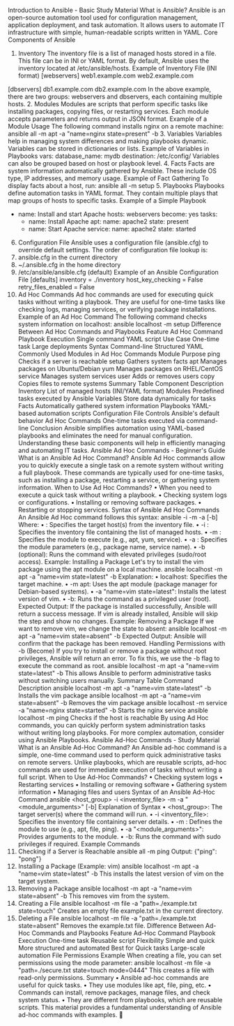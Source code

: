 Introduction to Ansible - Basic Study Material
What is Ansible?
Ansible is an open-source automation tool used for configuration management, application deployment, and task automation. It allows users to automate IT infrastructure with simple, human-readable scripts written in YAML.
Core Components of Ansible
1. Inventory
The inventory file is a list of managed hosts stored in a file. This file can be in INI or YAML format. By default, Ansible uses the inventory located at /etc/ansible/hosts.
Example of Inventory File (INI format)
[webservers]
web1.example.com
web2.example.com

[dbservers]
db1.example.com
db2.example.com
In the above example, there are two groups: webservers and dbservers, each containing multiple hosts.
2. Modules
Modules are scripts that perform specific tasks like installing packages, copying files, or restarting services. Each module accepts parameters and returns output in JSON format.
Example of a Module Usage
The following command installs nginx on a remote machine:
ansible all -m apt -a "name=nginx state=present" -b
3. Variables
Variables help in managing system differences and making playbooks dynamic. Variables can be stored in dictionaries or lists.
Example of Variables in Playbooks
vars:
  database_name: mydb
  destination: /etc/config/
Variables can also be grouped based on host or playbook level.
4. Facts
Facts are system information automatically gathered by Ansible. These include OS type, IP addresses, and memory usage.
Example of Fact Gathering
To display facts about a host, run:
ansible all -m setup
5. Playbooks
Playbooks define automation tasks in YAML format. They contain multiple plays that map groups of hosts to specific tasks.
Example of a Simple Playbook
- name: Install and start Apache
  hosts: webservers
  become: yes
  tasks:
    - name: Install Apache
      apt:
        name: apache2
        state: present
    - name: Start Apache
      service:
        name: apache2
        state: started
6. Configuration File
Ansible uses a configuration file (ansible.cfg) to override default settings. The order of configuration file lookup is:
1.	ansible.cfg in the current directory
2.	~/.ansible.cfg in the home directory
3.	/etc/ansible/ansible.cfg (default)
Example of an Ansible Configuration File
[defaults]
inventory = ./inventory
host_key_checking = False
retry_files_enabled = False
7. Ad Hoc Commands
Ad hoc commands are used for executing quick tasks without writing a playbook. They are useful for one-time tasks like checking logs, managing services, or verifying package installations.
Example of an Ad Hoc Command
The following command checks system information on localhost:
ansible localhost -m setup
Difference Between Ad Hoc Commands and Playbooks
Feature	Ad Hoc Command	Playbook
Execution	Single command	YAML script
Use Case	One-time task	Large deployments
Syntax	Command-line	Structured YAML
Commonly Used Modules in Ad Hoc Commands
Module	Purpose
ping	Checks if a server is reachable
setup	Gathers system facts
apt	Manages packages on Ubuntu/Debian
yum	Manages packages on RHEL/CentOS
service	Manages system services
user	Adds or removes users
copy	Copies files to remote systems
Summary Table
Component	Description
Inventory	List of managed hosts (INI/YAML format)
Modules	Predefined tasks executed by Ansible
Variables	Store data dynamically for tasks
Facts	Automatically gathered system information
Playbooks	YAML-based automation scripts
Configuration File	Controls Ansible's default behavior
Ad Hoc Commands	One-time tasks executed via command-line
Conclusion
Ansible simplifies automation using YAML-based playbooks and eliminates the need for manual configuration. Understanding these basic components will help in efficiently managing and automating IT tasks.
Ansible Ad Hoc Commands - Beginner's Guide
What is an Ansible Ad Hoc Command?
Ansible Ad Hoc commands allow you to quickly execute a single task on a remote system without writing a full playbook. These commands are typically used for one-time tasks, such as installing a package, restarting a service, or gathering system information.
When to Use Ad Hoc Commands?
•	When you need to execute a quick task without writing a playbook.
•	Checking system logs or configurations.
•	Installing or removing software packages.
•	Restarting or stopping services.
Syntax of Ansible Ad Hoc Commands
An Ansible Ad Hoc command follows this syntax:
ansible <host-group> -i <inventory-file> -m <module> -a <arguments> [-b]
Where:
•	<host-group>: Specifies the target host(s) from the inventory file.
•	-i <inventory-file>: Specifies the inventory file containing the list of managed hosts.
•	-m <module>: Specifies the module to execute (e.g., apt, yum, service).
•	-a <arguments>: Specifies the module parameters (e.g., package name, service name).
•	-b (optional): Runs the command with elevated privileges (sudo/root access).
Example: Installing a Package
Let's try to install the vim package using the apt module on a local machine.
ansible localhost -m apt -a "name=vim state=latest" -b
Explanation:
•	localhost: Specifies the target machine.
•	-m apt: Uses the apt module (package manager for Debian-based systems).
•	-a "name=vim state=latest": Installs the latest version of vim.
•	-b: Runs the command as a privileged user (root).
Expected Output:
If the package is installed successfully, Ansible will return a success message. If vim is already installed, Ansible will skip the step and show no changes.
Example: Removing a Package
If we want to remove vim, we change the state to absent:
ansible localhost -m apt -a "name=vim state=absent" -b
Expected Output:
Ansible will confirm that the package has been removed.
Handling Permissions with -b (Become)
If you try to install or remove a package without root privileges, Ansible will return an error. To fix this, we use the -b flag to execute the command as root.
ansible localhost -m apt -a "name=vim state=latest" -b
This allows Ansible to perform administrative tasks without switching users manually.
Summary Table
Command	Description
ansible localhost -m apt -a "name=vim state=latest" -b	Installs the vim package
ansible localhost -m apt -a "name=vim state=absent" -b	Removes the vim package
ansible localhost -m service -a "name=nginx state=started" -b	Starts the nginx service
ansible localhost -m ping	Checks if the host is reachable
By using Ad Hoc commands, you can quickly perform system administration tasks without writing long playbooks. For more complex automation, consider using Ansible Playbooks.
Ansible Ad-Hoc Commands - Study Material
What is an Ansible Ad-Hoc Command?
An Ansible ad-hoc command is a simple, one-time command used to perform quick administrative tasks on remote servers. Unlike playbooks, which are reusable scripts, ad-hoc commands are used for immediate execution of tasks without writing a full script.
When to Use Ad-Hoc Commands?
•	Checking system logs
•	Restarting services
•	Installing or removing software
•	Gathering system information
•	Managing files and users
Syntax of an Ansible Ad-Hoc Command
ansible <host_group> -i <inventory_file> -m <module> -a "<module_arguments>" [-b]
Explanation of Syntax
•	<host_group>: The target server(s) where the command will run.
•	-i <inventory_file>: Specifies the inventory file containing server details.
•	-m <module>: Defines the module to use (e.g., apt, file, ping).
•	-a "<module_arguments>": Provides arguments to the module.
•	-b: Runs the command with sudo privileges if required.
Example Commands
1. Checking if a Server is Reachable
ansible all -m ping
Output:
{"ping": "pong"}
2. Installing a Package (Example: vim)
ansible localhost -m apt -a "name=vim state=latest" -b
This installs the latest version of vim on the target system.
3. Removing a Package
ansible localhost -m apt -a "name=vim state=absent" -b
This removes vim from the system.
4. Creating a File
ansible localhost -m file -a "path=./example.txt state=touch"
Creates an empty file example.txt in the current directory.
5. Deleting a File
ansible localhost -m file -a "path=./example.txt state=absent"
Removes the example.txt file.
Difference Between Ad-Hoc Commands and Playbooks
Feature	Ad-Hoc Command	Playbook
Execution	One-time task	Reusable script
Flexibility	Simple and quick	More structured and automated
Best for	Quick tasks	Large-scale automation
File Permissions Example
When creating a file, you can set permissions using the mode parameter:
ansible localhost -m file -a "path=./secure.txt state=touch mode=0444"
This creates a file with read-only permissions.
Summary
•	Ansible ad-hoc commands are useful for quick tasks.
•	They use modules like apt, file, ping, etc.
•	Commands can install, remove packages, manage files, and check system status.
•	They are different from playbooks, which are reusable scripts.
This material provides a fundamental understanding of Ansible ad-hoc commands with examples. 🚀

